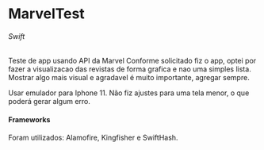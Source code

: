 # MarvelTest
###### Swift
Teste de app usando API da Marvel
Conforme solicitado fiz o app, optei por fazer a visualizacao das revistas de forma grafica e nao uma simples lista.
Mostrar algo mais visual e agradavel é muito importante, agregar sempre.

Usar emulador para Iphone 11. Não fiz ajustes para uma tela menor, o que poderá gerar algum erro.

#### Frameworks
Foram utilizados: Alamofire, Kingfisher e SwiftHash.
